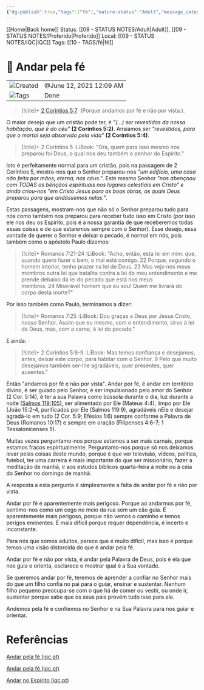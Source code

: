 ```yaml
---
{"dg-publish":true,"tags":["fé"],"mature-status":"Adult","message_category":"Devocional","created":"2025-10-16T10:28:47.499+01:00","speech-status":"Proferido","local":"iqc","dg-note-icon":"adult","noteIcon":"adult","updated":"2025-10-29T18:04:23.745+00:00","title":"Andar pela fé","dgPassFrontmatter":true,"permalink":"/05-main-notes-permanent-zettel/andar-pela-fe/"}
---
```


[[Home\|Back home]]
Status: [[09 - STATUS NOTES/Adult\|Adult]], [[09 - STATUS NOTES/Proferido\|Proferido]]
Local: [[09 - STATUS NOTES/IQC\|IQC]]
Tags: [[10 - TAGS/fé\|fé]]

# 📓 Andar pela fé

|   |   |
|---|---|
|![](Dashboard/Attachments/clock_gray%20192.svg)Created|@June 12, 2021 12:09 AM|
|![](Dashboard/Attachments/list_gray%20926.svg)Tags|Done|

> [!cite]+ [2 Coríntios 5:7](https://www.biblegateway.com/passage/?search=2%20Cor%C3%ADntios%205%3A7&version=ARC) 
> (Porque andamos por fé e não por vista.). 

O maior desejo que um cristão pode ter, é *"(…) ser revestidos da nossa habitação, que é do céu"* **(2 Coríntios 5:2)**. Ansiamos ser *"revestidos, para que o mortal seja absorvido pela vida"* **(2 Coríntios 5:4)**. 

> [!cite]+ 2 Coríntios 5 :LiBook:
> "Ora, quem para isso mesmo nos preparou foi Deus, o qual nos deu também o penhor do Espírito." 

Isto é perfeitamente normal para um cristão, pois na passagem de 2 Coríntios 5, mostra-nos que o Senhor preparou-nos *"um edifício, uma casa não feita por mãos, eterna, nos céus."*. Este mesmo Senhor *"nos abençoou com TODAS as bênçãos espirituais nos lugares celestiais em Cristo" e ainda criou-nos "em Cristo Jesus para as boas obras, as quais Deus preparou para que andássemos nelas."*. 

Estas passagens, mostram-nos que não só o Senhor preparou tudo para nós como também nos preparou para receber tudo isso em Cristo (por isso ele nos deu os Espírito, pois é a nossa garantia de que receberemos todas essas coisas e de que estaremos sempre com o Senhor). Esse desejo, essa vontade de querer o Senhor e deixar o pecado, é normal em nós, pois também como o apóstolo Paulo dizemos:  

>[!cite]+ Romanos 7:21-24 :LiBook:
> "Acho, então, esta lei em mim: que, quando quero fazer o bem, o mal está comigo. 22 Porque, segundo o homem interior, tenho prazer na lei de Deus. 23 Mas vejo nos meus membros outra lei que batalha contra a lei do meu entendimento e me prende debaixo da lei do pecado que está nos meus membros. 24 Miserável homem que eu sou! Quem me livrará do corpo desta morte?"

Por isso também como Paulo, terminamos a dizer: 

> [!cite]+ Romanos 7:25 :LiBook:
> Dou graças a Deus por Jesus Cristo, nosso Senhor. Assim que eu mesmo, com o entendimento, sirvo à lei de Deus, mas, com a carne, à lei do pecado."

E ainda: 
> [!cite]+ 2 Coríntios 5:8-9 :LiBook:
> Mas temos confiança e desejamos, antes, deixar este corpo, para habitar com o Senhor. 9 Pelo que muito desejamos também ser-lhe agradáveis, quer presentes, quer ausentes."

Então "andamos por fé e não por vista". Andar por fé, é andar em território divino, é ser guiado pelo Senhor, é ser impulsionado pelo amor do Senhor (2 Cor. 5:14), é ter a sua Palavra como bússola durante o dia, luz durante a noite ([Salmos 119:105)](https://www.biblegateway.com/passage/?search=Salmos%20119%3A105&version=ARC), ser alimentado por Ele (Mateus 4:4), limpo por Ele (João 15:2-4, purificados por Ele (Salmos 119:9), agradáveis nEle e desejar agradá-lo em tudo (2 Cor. 5:9; Efésios 1:6) sempre conforme a Palavra de Deus (Romanos 10:17) e sempre em oração (Filipenses 4:6-7; 1 Tessalonicenses 5). 

Muitas vezes perguntamo-nos porque estamos a ser mais carnais, porque estamos fracos espiritualmente. Perguntamo-nos porque só nos deixamos levar pelas coisas deste mundo, porque é que ver televisão, vídeos, política, futebol, ter uma carreira é mais importante do que ser missionário, fazer a meditação de manhã, ir aos estudos bíblicos quarta-feira à noite ou à ceia do Senhor no domingo de manhã. 

A resposta a esta pergunta é simplesmente a falta de andar por fé e não por vista. 

Andar por fé é aparentemente mais perigoso. Porque ao andarmos por fé, sentimo-nos como um cego no meio da rua sem um cão guia. É aparentemente mais perigoso, porque não vemos o caminho e temos perigos eminentes. É mais difícil porque requer dependência, é incerto e inconstante. 

Para nós que somos adultos, parece que é muito difícil, mas isso é porque temos uma visão distorcida do que é andar pela fé. 

Andar por fé e não por vista, é andar pela Palavra de Deus, pois é ela que nos guia e orienta, esclarece e mostrar qual é a Sua vontade. 

Se queremos andar por fé, teremos de aprender a confiar no Senhor mais do que um filho confia no pai para o guiar, ensinar e sustentar. Nenhum filho pequeno preocupa-se com o que há de comer ou vestir, ou onde ir, sustentar porque sabe que os seus pais provém tudo isso para ele. 

Andemos pela fé e confiemos no Senhor e na Sua Palavra para nos guiar e orientar.

# Referências

[Andar pela fé (iqc.pt)](https://iqc.pt/edificacao/devocional/meditacoes/7623-andar-pela-fe) 

[Andar pela fé (iqc.pt)](https://iqc.pt/edificacao/devocional/meditacoes/7699-andar-pela-fe) 

[Andar no Espírito (iqc.pt)](https://iqc.pt/edificacao/devocional/meditacoes/7727-andar-no-espirito) 